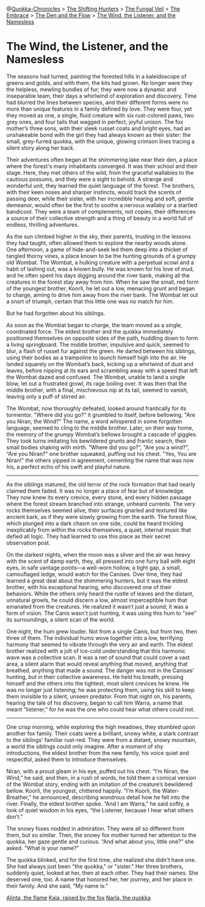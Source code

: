 @[Quokka-Chronicles](0000-quokka-chronicles) > [The Shifting Hunters](0000-quokka-chronicles) > [The Fungal Veil](0002-the-fungal-veil) > [The Embrace](0003-the-embrace) > [The Den and the Flow](0004-the-den-and-the-flow) > [The Wind, the Listener, and the Namesless](0005-the-four-furr)
# The Wind, the Listener, and the Namesless
The seasons had turned, painting the forested hills in a kaleidoscope of greens and golds, and with them, the kits had grown. No longer were they the helpless, mewling bundles of fur; they were now a dynamic and inseparable team, their days a whirlwind of exploration and discovery. Time had blurred the lines between species, and their different forms were no more than unique features in a family defined by love. They were four, yet they moved as one, a single, fluid creature with six rust-colored paws, two grey ones, and four tails that wagged in perfect, joyful unison. The fox mother’s three sons, with their sleek russet coats and bright eyes, had an unshakeable bond with the girl they had always known as their sister: the small, grey-furred quokka, with the unique, glowing crimson lines tracing a silent story along her back.

Their adventures often began at the shimmering lake near their den, a place where the forest's many inhabitants converged. It was their school and their stage. Here, they met others of the wild, from the graceful wallabies to the cautious possums, and they were a sight to behold. A strange and wonderful unit, they learned the quiet language of the forest. The brothers, with their keen noses and sharper instincts, would track the scents of passing deer, while their sister, with her incredible hearing and soft, gentle demeanor, would often be the first to soothe a nervous wallaby or a startled bandicoot. They were a team of complements, not copies, their differences a source of their collective strength and a thing of beauty in a world full of endless, thrilling adventures.

As the sun climbed higher in the sky, their parents, trusting in the lessons they had taught, often allowed them to explore the nearby woods alone. One afternoon, a game of hide-and-seek led them deep into a thicket of tangled thorny vines, a place known to be the hunting grounds of a grumpy old Wombat. The Wombat, a hulking creature with a perpetual scowl and a habit of lashing out, was a known bully. He was known for his love of mud, and he often spent his days digging around the river bank, making all the creatures in the forest stay away from him. When he saw the small, red form of the youngest brother, Koorli, he let out a low, menacing grunt and began to charge, aiming to drive him away from the river bank. The Wombat let out a snort of triumph, certain that this little one was no match for him.

But he had forgotten about his siblings.

As soon as the Wombat began to charge, the team moved as a single, coordinated force. The eldest brother and the quokka immediately positioned themselves on opposite sides of the path, huddling down to form a living springboard. The middle brother, impulsive and quick, seemed to blur, a flash of russet fur against the green. He darted between his siblings, using their bodies as a trampoline to launch himself high into the air. He landed squarely on the Wombat’s back, kicking up a whirlwind of dust and leaves, before nipping at its ears and scrambling away with a speed that left the Wombat dazed and confused. The Wombat, unable to land a single blow, let out a frustrated growl, its rage boiling over. It was then that the middle brother, with a final, mischievous nip at its tail, seemed to vanish, leaving only a puff of stirred air.

The Wombat, now thoroughly defeated, looked around frantically for its tormentor. "Where did you go?" it grumbled to itself, before bellowing, "Are you Niran, the Wind?" The name, a word whispered in some forgotten language, seemed to cling to the middle brother. Later, on their way home, the memory of the grumpy Wombat’s bellows brought a cascade of giggles. They took turns imitating his bewildered grunts and frantic search, their small bodies shaking with mirth. “Where did you go?“, "Are you a wind?”, “Are you Niran?" one brother squeaked, puffing out his chest. "Yes, You are Niran!" the others yipped in agreement, cementing the name that was now his, a perfect echo of his swift and playful nature.

***

As the siblings matured, the old terror of the rock formation that had nearly claimed them faded. It was no longer a place of fear but of knowledge. They now knew its every crevice, every stone, and every hidden passage where the forest stream branched into strange, unheard currents. The very rocks themselves seemed alive, their surfaces gnarled and textured like ancient bark, as if they were slowly growing from the earth. The forest flow, which plunged into a dark chasm on one side, could be heard trickling inexplicably from within the rocks themselves, a quiet, internal music that defied all logic. They had learned to use this place as their secret observation post.

On the darkest nights, when the moon was a sliver and the air was heavy with the scent of damp earth, they, all pressed into one furry ball with eight eyes, in safe vantage points—a well-worn hollow, a tight gap, a small, camouflaged ledge, would watch for the Canises. Over time, they had learned a great deal about the shimmering hunters, but it was the eldest brother, with his exceptional hearing, who discovered one of their behaviors. While the others only heard the rustle of leaves and the distant, unnatural growls, he could discern a low, almost imperceptible hum that emanated from the creatures. He realized it wasn’t just a sound; it was a form of vision. The Canis wasn't just hunting, it was using this hum to "see" its surroundings, a silent scan of the world.

One night, the hum grew louder. Not from a single Canis, but from two, then three of them. The individual hums wove together into a low, terrifying harmony that seemed to vibrate through the very air and earth. The eldest brother realized with a jolt of ice-cold understanding that this harmonic wave was a collective scan. It was a net of sound that could cover a vast area, a silent alarm that would reveal anything that moved, anything that breathed, anything that made a sound. The danger was not in the Canises' hunting, but in their collective awareness. He held his breath, pressing himself and the others into the tightest, most silent crevices he knew. He was no longer just listening; he was protecting them, using his skill to keep them invisible to a silent, unseen predator. From that night on, his parents, hearing the tale of his discovery, began to call him Warra, a name that meant “listener,” for he was the one who could hear what others could not.

***

One crisp morning, while exploring the high meadows, they stumbled upon another fox family. Their coats were a brilliant, snowy white, a stark contrast to the siblings’ familiar rust-red. They were from a distant, snowy mountain, a world the siblings could only imagine. After a moment of shy introductions, the eldest brother from the new family, his voice quiet and respectful, asked them to introduce themselves.

Niran, with a proud gleam in his eye, puffed out his chest. “I’m Niran, the Wind,” he said, and then, in a rush of words, he told them a comical version of the Wombat story, ending with an imitation of the creature’s bewildered bellow. Koorli, the youngest, chittered happily. “I’m Koorli, the Water-Breather,” he announced, describing wondrous detail how he fell into the river. Finally, the eldest brother spoke. “And I am Warra,” he said softly, a look of quiet wisdom in his eyes, “the Listener, because I hear what others don’t.”

The snowy foxes nodded in admiration. They were all so different from them, but so similar. Then, the snowy fox mother turned her attention to the quokka, her gaze gentle and curious. “And what about you, little one?” she asked. “What is your name?”

The quokka blinked, and for the first time, she realized she didn't have one. She had always just been "the quokka," or "sister." Her three brothers, suddenly quiet, looked at her, then at each other. They had their names. She deserved one, too. A name that honored her, her journey, and her place in their family. And she said, "My name is:"

[Alinta, the flame](0006-the-student-and-the-spark?characterName=Alinta)
[Kaia, raised by the fox](0006-the-student-and-the-spark?characterName=Kaia)
[Narla, the quokka](0006-the-student-and-the-spark?characterName=Narla)